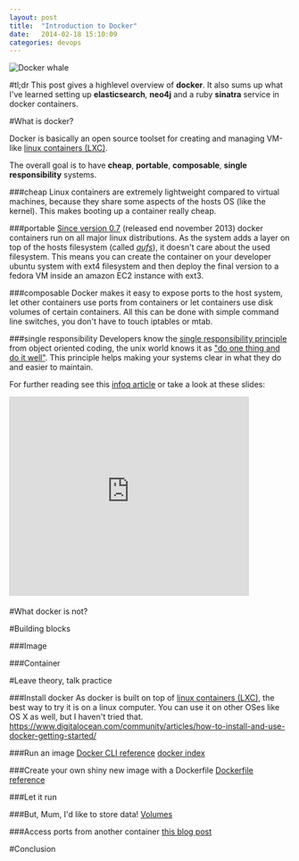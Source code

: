 ```yaml
---
layout: post
title:  "Introduction to Docker"
date:   2014-02-18 15:10:09
categories: devops
---
```


![Docker whale](https://www.docker.io/static/img/homepage-docker-logo.png)

#tl;dr
This post gives a highlevel overview of **docker**. It also sums up what I've learned setting up **elasticsearch**, **neo4j** and a ruby **sinatra** service in docker containers.

#What is docker?

Docker is basically an open source toolset for creating and managing VM-like [linux containers (LXC)](http://linuxcontainers.org/).

The overall goal is to have **cheap**, **portable**, **composable**, **single responsibility** systems.

###cheap
Linux containers are extremely lightweight compared to virtual machines, because they share some aspects of the hosts OS (like the kernel). This makes booting up a container really cheap.

###portable
[Since version 0.7](http://tech-beta.slashdot.org/story/13/11/26/2317252/docker-07-runs-on-all-linux-distributions) (released end november 2013) docker containers run on all major linux distributions. As the system adds a layer on top of the hosts filesystem (called *[aufs](http://aufs.sourceforge.net/aufs.html)*), it doesn't care about the used filesystem. This means you can create the container on your developer ubuntu system with ext4 filesystem and then deploy the final version to a fedora VM inside an amazon EC2 instance with ext3.

###composable
Docker makes it easy to expose ports to the host system, let other containers use ports from containers or let containers use disk volumes of certain containers. All this can be done with simple command line switches, you don't have to touch iptables or mtab.

###single responsibility
Developers know the [single responsibility principle](http://butunclebob.com/ArticleS.UncleBob.PrinciplesOfOod) from object oriented coding, the unix world knows it as ["do one thing and do it well"](http://en.wikipedia.org/wiki/Unix_philosophy).
This principle helps making your systems clear in what they do and easier to maintain.

For further reading see this [infoq article](http://www.infoq.com/articles/docker-containers/) or take a look at these slides:
<iframe src="http://www.slideshare.net/slideshow/embed_code/28618034" width="427" height="356" frameborder="0" marginwidth="0" marginheight="0" scrolling="no" style="border:1px solid #CCC; border-width:1px 1px 0; margin-bottom:5px; max-width: 100%;" allowfullscreen> </iframe>

#What docker is not?


#Building blocks


###Image


###Container


#Leave theory, talk practice

###Install docker
As docker is built on top of [linux containers (LXC)](http://linuxcontainers.org/), the best way to try it is on a linux computer.
You can use it on other OSes like OS X as well, but I haven't tried that.
https://www.digitalocean.com/community/articles/how-to-install-and-use-docker-getting-started/

###Run an image
[Docker CLI reference](http://docs.docker.io/en/latest/commandline/cli/)
[docker index](https://index.docker.io/)

###Create your own shiny new image with a Dockerfile
[Dockerfile reference](http://docs.docker.io/en/latest/use/builder/)

###Let it run

###But, Mum, I'd like to store data!
[Volumes](http://crosbymichael.com/advanced-docker-volumes.html)

###Access ports from another container
[this blog post](http://docs.docker.io/en/latest/use/working_with_links_names/)

#Conclusion
